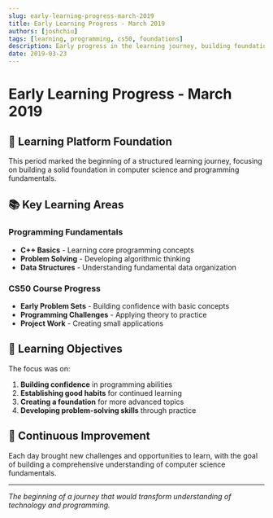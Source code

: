 ```yaml
---
slug: early-learning-progress-march-2019
title: Early Learning Progress - March 2019
authors: [joshchiu]
tags: [learning, programming, cs50, foundations]
description: Early progress in the learning journey, building foundational programming skills and establishing the learning platform.
date: 2019-03-23
---
```


# Early Learning Progress - March 2019

## 🚀 Learning Platform Foundation

This period marked the beginning of a structured learning journey, focusing on building a solid foundation in computer science and programming fundamentals.

## 📚 Key Learning Areas

### Programming Fundamentals

- **C++ Basics** - Learning core programming concepts
- **Problem Solving** - Developing algorithmic thinking
- **Data Structures** - Understanding fundamental data organization

### CS50 Course Progress

- **Early Problem Sets** - Building confidence with basic concepts
- **Programming Challenges** - Applying theory to practice
- **Project Work** - Creating small applications

## 🎯 Learning Objectives

The focus was on:

1. **Building confidence** in programming abilities
2. **Establishing good habits** for continued learning
3. **Creating a foundation** for more advanced topics
4. **Developing problem-solving skills** through practice

## 🔄 Continuous Improvement

Each day brought new challenges and opportunities to learn, with the goal of building a comprehensive understanding of computer science fundamentals.

<!-- truncate -->

---

_The beginning of a journey that would transform understanding of technology and programming._
